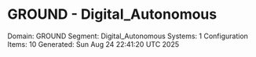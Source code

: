 # GROUND - Digital_Autonomous

Domain: GROUND
Segment: Digital_Autonomous
Systems: 1
Configuration Items: 10
Generated: Sun Aug 24 22:41:20 UTC 2025
